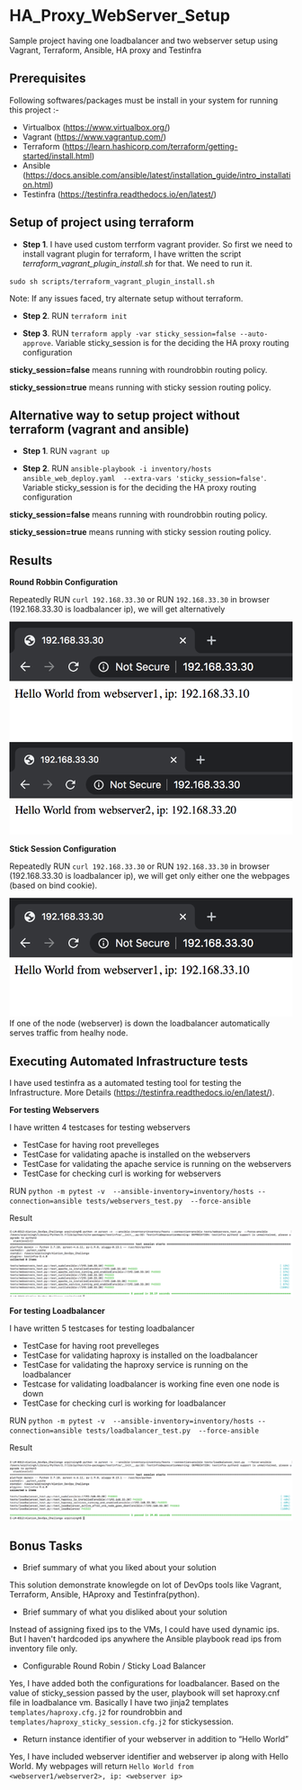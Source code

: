 # HA_Proxy_WebServer_Setup
Sample project having one loadbalancer and two webserver setup using Vagrant, Terraform, Ansible, HA proxy and Testinfra

## Prerequisites

Following softwares/packages must be install in your system for running this project :-

- Virtualbox (https://www.virtualbox.org/)
- Vagrant (https://www.vagrantup.com/)
- Terraform (https://learn.hashicorp.com/terraform/getting-started/install.html)
- Ansible (https://docs.ansible.com/ansible/latest/installation_guide/intro_installation.html)
- Testinfra (https://testinfra.readthedocs.io/en/latest/)

## Setup of project using terraform

- **Step 1**. I have used custom terrform vagrant provider. So first we need to install vagrant plugin for terraform, I have written the script *terraform_vagrant_plugin_install.sh* for that. We need to run it.

`sudo sh scripts/terraform_vagrant_plugin_install.sh`

Note: If any issues faced, try alternate setup without terraform. 

- **Step 2**. RUN `terraform init`

- **Step 3**. RUN `terraform apply -var sticky_session=false --auto-approve`. Variable sticky_session is for the deciding the HA proxy routing configuration

**sticky_session=false** means running with roundrobbin routing policy.

**sticky_session=true** means running with sticky session routing policy.

## Alternative way to setup project without terraform (vagrant and ansible)

- **Step 1**. RUN `vagrant up`

- **Step 2**. RUN `ansible-playbook -i inventory/hosts ansible_web_deploy.yaml  --extra-vars 'sticky_session=false'`. Variable sticky_session is for the deciding the HA proxy routing configuration

**sticky_session=false** means running with roundrobbin routing policy.

**sticky_session=true** means running with sticky session routing policy.

## Results

**Round Robbin Configuration**

Repeatedly RUN `curl 192.168.33.30` or RUN `192.168.33.30` in browser (192.168.33.30 is loadbalancer ip), we will get alternatively

![snapshot 1](https://github.com/Nogutsune/HA_Proxy_WebServer_Setup/blob/master/Screenshots/ScreenShot1.png)  
![snapshot 2](https://github.com/Nogutsune/HA_Proxy_WebServer_Setup/blob/master/Screenshots/ScreenShot2.png)

**Stick Session Configuration**

Repeatedly RUN `curl 192.168.33.30` or RUN `192.168.33.30` in browser (192.168.33.30 is loadbalancer ip), we will get only either one the webpages (based on bind cookie).

![snapshot 1](https://github.com/Nogutsune/HA_Proxy_WebServer_Setup/blob/master/Screenshots/ScreenShot1.png)
If one of the node (webserver) is down the loadbalancer automatically serves traffic from healhy node.

## Executing Automated Infrastructure tests

I have used testinfra as a automated testing tool for testing the Infrastructure. More Details (https://testinfra.readthedocs.io/en/latest/).

**For testing Webservers** 

I have written 4 testcases for testing webservers

- TestCase for having root prevelleges
- TestCase for validating apache is installed on the webservers
- TestCase for validating the apache service is running on the webservers
- TestCase for checking curl is working for webservers

RUN `python -m pytest -v  --ansible-inventory=inventory/hosts --connection=ansible tests/webservers_test.py  --force-ansible`

Result

![snapshot 3](https://github.com/Nogutsune/HA_Proxy_WebServer_Setup/blob/master/Screenshots/ScreenShot3.png)

**For testing Loadbalancer**
 
 I have written 5 testcases for testing loadbalancer
 
- TestCase for having root prevelleges
- TestCase for validating haproxy is installed on the loadbalancer
- TestCase for validating the haproxy service is running on the loadbalancer
- Testcase for validating loadbalancer is working fine even one node is down
- TestCase for checking curl is working for loadbalancer

RUN `python -m pytest -v  --ansible-inventory=inventory/hosts --connection=ansible tests/loadbalancer_test.py  --force-ansible`

Result

![snapshot 4](https://github.com/Nogutsune/HA_Proxy_WebServer_Setup/blob/master/Screenshots/ScreenShot4.png)

## Bonus Tasks

- Brief summary of what you liked about your solution

This solution demonstrate knowlegde on lot of DevOps tools like Vagrant, Terraform, Ansible, HAproxy and Testinfra(python).

- Brief summary of what you disliked about your solution

Instead of assigning fixed ips to the VMs, I could have used dynamic ips. But I haven't hardcoded ips anywhere the Ansible playbook read ips from inventory file only. 

- Configurable Round Robin / Sticky Load Balancer

Yes, I have added both the configurations for loadbalancer. Based on the value of sticky_session passed by the user, playbook will set haproxy.cnf file in loadbalance vm. Basically I have two jinja2 templates `templates/haproxy.cfg.j2` for roundrobbin and `templates/haproxy_sticky_session.cfg.j2` for stickysession.

- Return instance identifier of your webserver in addition to “Hello World”

Yes, I have included webserver identifier and webserver ip along with Hello World. My webpages will return
`Hello World from <webserver1/webserver2>, ip: <webserver ip>`
